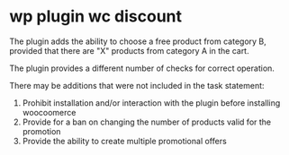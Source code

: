 # wp plugin wc discount

The plugin adds the ability to choose a free product from category B, provided that there are "X" products from category A in the cart. 

The plugin provides a different number of checks for correct operation.

There may be additions that were not included in the task statement:
1. Prohibit installation and/or interaction with the plugin before installing woocoomerce
2. Provide for a ban on changing the number of products valid for the promotion
3. Provide the ability to create multiple promotional offers
